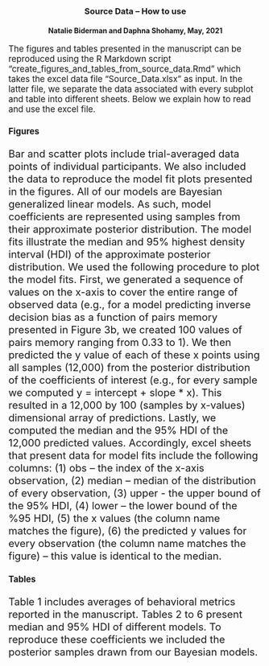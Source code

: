 <center> <h3>Source Data – How to use</h3> </center>
<center> <h4>Natalie Biderman and Daphna Shohamy, May, 2021</center> </h4>
  
  
  
<span style="font-size:1.2em;">

The figures and tables presented in the manuscript can be reproduced using the R Markdown script “create_figures_and_tables_from_source_data.Rmd” which takes the excel data file “Source_Data.xlsx” as input. In the latter file, we separate the data associated with every subplot and table into different sheets. Below we explain how to read and use the excel file. 
</span>
  
#### Figures
<span style="font-size:1.2em;">

Bar and scatter plots include trial-averaged data points of individual participants. 
We also included the data to reproduce the model fit plots presented in the figures. All of our models are Bayesian generalized linear models. As such, model coefficients are represented using samples from their approximate posterior distribution. The model fits illustrate the median and 95% highest density interval (HDI) of the approximate posterior distribution. 
We used the following procedure to plot the model fits. First, we generated a sequence of values on the x-axis to cover the entire range of observed data (e.g., for a model predicting inverse decision bias as a function of pairs memory presented in Figure 3b, we created 100 values of pairs memory ranging from 0.33 to 1). We then predicted the y value of each of these x points using all samples (12,000) from the posterior distribution of the coefficients of interest (e.g., for every sample we computed y = intercept + slope * x). This resulted in a 12,000 by 100 (samples by x-values) dimensional array of predictions. Lastly, we computed the median and the 95% HDI of the 12,000 predicted values. 
Accordingly, excel sheets that present data for model fits include the following columns: (1) obs – the index of the x-axis observation, (2) median – median of the distribution of every observation, (3) upper - the upper bound of the 95% HDI, (4) lower – the lower bound of the %95 HDI, (5) the x values (the column name matches the figure), (6) the predicted y values for every observation (the column name matches the figure) – this value is identical to the median.

</span> 
  

#### Tables
<span style="font-size:1.2em;">

Table 1 includes averages of behavioral metrics reported in the manuscript. 
Tables 2 to 6 present median and 95% HDI of different models. To reproduce these coefficients we included the posterior samples drawn from our Bayesian models. 

</span>



